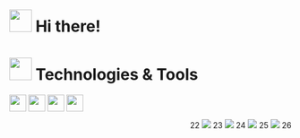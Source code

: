 <h1><img src="" width="40" height="40"> Hi there!</h1> 

<h1><img src="" width="40" height="40"> Technologies & Tools</h1>

<img src="https://cdn.jsdelivr.net/gh/devicons/devicon/icons/csharp/csharp-original.svg" width="30" height="30" align="center" ></img>
<img src="https://cdn.jsdelivr.net/gh/devicons/devicon/icons/dotnetcore/dotnetcore-original.svg" width="30" height="30" align="center" ></img>
<img src="https://cdn.jsdelivr.net/gh/devicons/devicon/icons/postgresql/postgresql-original.svg" width="30" height="30" align="center"></img>
<img src="https://cdn.jsdelivr.net/gh/devicons/devicon/icons/visualstudio/visualstudio-plain.svg" width="30" height="30" align="center"></img>

<div align="right"> 
22
  <a href="https://www.twitch.tv/sadisnamenya" target="_blank"><img src="https://img.shields.io/badge/Twitch-9146FF?style=for-the-badge&logo=twitch&logoColor=white" target="_blank"></a>
23
    <a href="https://discord.gg/YCcMhku" target="_blank"><img src="https://img.shields.io/badge/Discord-7289DA?style=for-the-badge&logo=discord&logoColor=white" target="_blank"></a> 
24
    <a href = "mailto:satontworldwide@gmail.com"><img src="https://img.shields.io/badge/-Gmail-%23333?style=for-the-badge&logo=gmail&logoColor=white"></a>
25
    <a href="https://t.me/satont" target="_blank"><img src="https://img.shields.io/badge/-Telegram-%23332?style=for-the-badge&logo=telegram&logoColor=white" /></a>
26
</div>
